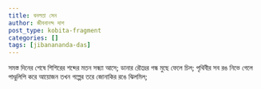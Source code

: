 ```yaml
---
title: বনলতা সেন
author: জীবনানন্দ দাশ
post_type: kobita-fragment
categories: []
tags: [jibanananda-das]
---
```

সমস্ত দিনের শেষে শিশিরের শব্দের মতন
সন্ধ্যা আসে; ডানার রৌদ্রের গন্ধ মুছে ফেলে চিল;
পৃথিবীর সব রঙ নিভে গেলে পাণ্ডুলিপি করে আয়োজন
তখন গল্পের তরে জোনাকির রঙে ঝিলমিল;